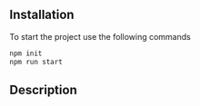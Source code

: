 ## Installation

To start the project use the following commands

```bash
npm init
npm run start
```

## Description
